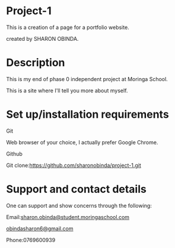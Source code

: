 # Project-1
This is a creation of a page for a portfolio website.

created by SHARON OBINDA.

# Description
This is my end of phase 0 independent project at Moringa School.

This is a site where I'll tell you more about myself.

# Set up/installation requirements
Git

Web browser of your choice, I actually prefer Google Chrome.

Github

Git clone:https://github.com/sharonobinda/project-1.git

# Support and contact details
One can support and show concerns through the following:

Email:sharon.obinda@student.moringaschool.com

obindasharon6@gmail.com

Phone:0769600939

